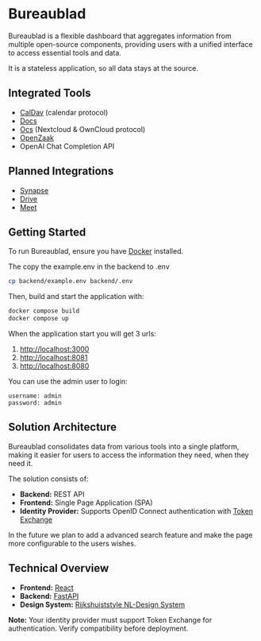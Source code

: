 # Bureaublad

Bureaublad is a flexible dashboard that aggregates information from multiple open-source components, providing users with a unified interface to access essential tools and data.

It is a stateless application, so all data stays at the source.

## Integrated Tools

- [CalDav](https://datatracker.ietf.org/doc/html/rfc4791) (calendar protocol)
- [Docs](https://github.com/suitenumerique/docs)
- [Ocs](https://docs.nextcloud.com/server/stable/developer_manual/client_apis/OCS/ocs-api-overview.html) (Nextcloud & OwnCloud protocol)
- [OpenZaak](https://github.com/open-zaak/open-zaak)
- OpenAI Chat Completion API

## Planned Integrations

- [Synapse](https://github.com/element-hq/synapse)
- [Drive](https://github.com/suitenumerique/drive)
- [Meet](https://github.com/suitenumerique/meet)

## Getting Started

To run Bureaublad, ensure you have [Docker](https://docs.docker.com/get-started/get-docker/) installed.

The copy the example.env in the backend to .env

```bash
cp backend/example.env backend/.env
```

Then, build and start the application with:

```sh
docker compose build
docker compose up
```

When the application start you will get 3 urls:

1. <http://localhost:3000>
2. <http://localhost:8081>
3. <http://localhost:8080>

You can use the admin user to login:

```
username: admin
password: admin
```

## Solution Architecture

Bureaublad consolidates data from various tools into a single platform, making it easier for users to access the information they need, when they need it.

The solution consists of:

- **Backend:** REST API
- **Frontend:** Single Page Application (SPA)
- **Identity Provider:** Supports OpenID Connect authentication with [Token Exchange](https://datatracker.ietf.org/doc/html/rfc8693)

In the future we plan to add a advanced search feature and make the page more configurable to the users wishes.

## Technical Overview

- **Frontend:** [React](https://react.dev/)
- **Backend:** [FastAPI](https://fastapi.tiangolo.com/)
- **Design System:** [Rijkshuiststyle NL-Design System](https://github.com/nl-design-system/rijkshuisstijl-community)

**Note:** Your identity provider must support Token Exchange for authentication. Verify compatibility before deployment.

